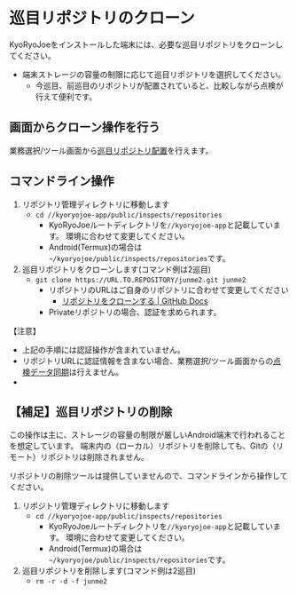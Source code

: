 巡目リポジトリのクローン
========================

KyoRyoJoeをインストールした端末には、必要な巡目リポジトリをクローンしてください。

* 端末ストレージの容量の制限に応じて巡目リポジトリを選択してください。
  * 今巡目、前巡目のリポジトリが配置されていると、比較しながら点検が行えて便利です。

画面からクローン操作を行う
--------------------------

業務選択/ツール画面から[巡目リポジトリ配置](../operation/work_page.md#巡目リポジトリ配置)を行えます。

コマンドライン操作
------------------

1. リポジトリ管理ディレクトリに移動します
   * `cd //kyoryojoe-app/public/inspects/repositories`
     * KyoRyoJoeルートディレクトリを`//kyoryojoe-app`と記載しています。
     環境に合わせて変更してください。
     * Android(Termux)の場合は`~/kyoryojoe/public/inspects/repositories`です。
1. 巡目リポジトリをクローンします(コマンド例は2巡目)
   * `git clone https://URL.TO.REPOSITORY/junme2.git junme2`
     * リポジトリのURLはご自身のリポジトリに合わせて変更してください
       * [リポジトリをクローンする | GitHub Docs](https://docs.github.com/ja/free-pro-team@latest/github/creating-cloning-and-archiving-repositories/cloning-a-repository)
     * Privateリポジトリの場合、認証を求められます。

【注意】
* 上記の手順には認証操作が含まれていません。
* リポジトリURLに認証情報を含まない場合、業務選択/ツール画面からの[点検データ同期](../operation/work_page.md#点検データ同期)は行えません。
* 

【補足】巡目リポジトリの削除
----------------------------

この操作は主に、ストレージの容量の制限が厳しいAndroid端末で行われることを想定しています。
端末内の（ローカル）リポジトリを削除しても、Gitの（リモート）リポジトリは削除されません。

リポジトリの削除ツールは提供していませんので、コマンドラインから操作してください。

1. リポジトリ管理ディレクトリに移動します
   * `cd //kyoryojoe-app/public/inspects/repositories`
     * KyoRyoJoeルートディレクトリを`//kyoryojoe-app`と記載しています。
     環境に合わせて変更してください。
     * Android(Termux)の場合は`~/kyoryojoe/public/inspects/repositories`です。
1. 巡目リポジトリを削除します(コマンド例は2巡目)
   * `rm -r -d -f junme2`

